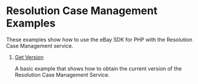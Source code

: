 # Resolution Case Management Examples

These examples show how to use the eBay SDK for PHP with the Resolution Case Management service.

1. [Get Version](https://github.com/davidtsadler/ebay-sdk-examples/blob/master/resolution-case-management/01-get-version.php)

   A basic example that shows how to obtain the current version of the Resolution Case Management Service. 
